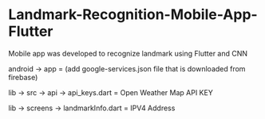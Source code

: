 # Landmark-Recognition-Mobile-App-Flutter
Mobile app was developed to recognize landmark using Flutter and CNN

android -> app                              = (add google-services.json file that is downloaded from firebase)

lib     -> src      -> api -> api_keys.dart = Open Weather Map API KEY

lib     -> screens -> landmarkInfo.dart     = IPV4 Address

